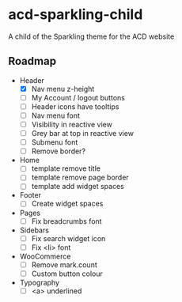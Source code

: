 # acd-sparkling-child
A child of the Sparkling theme for the ACD website

## Roadmap

- Header
  - [x] Nav menu z-height
  - [ ] My Account / logout buttons
  - [ ] Header icons have tooltips
  - [ ] Nav menu font
  - [ ] Visibility in reactive view
  - [ ] Grey bar at top in reactive view
  - [ ] Submenu font
  - [ ] Remove border?
- Home
  - [ ] template remove title
  - [ ] template remove page border
  - [ ] template add widget spaces
- Footer
  - [ ] Create widget spaces
- Pages
  - [ ] Fix breadcrumbs font
- Sidebars
  - [ ] Fix search widget icon
  - [ ] Fix &lt;li&gt; font
- WooCommerce
  - [ ] Remove mark.count
  - [ ] Custom button colour
- Typography
  - [ ] &lt;a&gt; underlined
